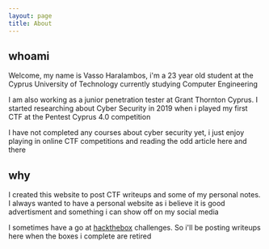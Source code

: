 ```yaml
---
layout: page
title: About
---
```


## whoami

Welcome, my name is Vasso Haralambos, i'm a 23 year old student at the Cyprus University of Technology currently studying Computer Engineering

I am also working as a junior penetration tester at Grant Thornton Cyprus. I started researching about Cyber Security in 2019 when i played my first CTF at the Pentest Cyprus 4.0 competition

I have not completed any courses about cyber security yet, i just enjoy playing in online CTF competitions and reading the odd article here and there

## why 

I created this website to post CTF writeups and some of my personal notes. I always wanted to have a personal website as i believe it is good advertisment and something i can show off on my social media

I sometimes have a go at [hackthebox](https://www.hackthebox.eu/) challenges. So i'll be posting writeups here when the boxes i complete are retired 
